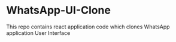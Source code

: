# WhatsApp-UI-Clone
This repo contains react application code which clones WhatsApp application User Interface
